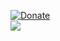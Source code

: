 [![Donate](https://img.shields.io/badge/Donate-PayPal-green.svg)](https://www.paypal.com/donate?hosted_button_id=JF5BEQE3YQGH2)   
![](https://komarev.com/ghpvc/?username=Purfview&base=13050)
